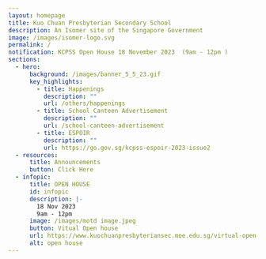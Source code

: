 ```yaml
---
layout: homepage
title: Kuo Chuan Presbyterian Secondary School
description: An Isomer site of the Singapore Government
image: /images/isomer-logo.svg
permalink: /
notification: KCPSS Open House 18 November 2023  (9am - 12pm )
sections:
  - hero:
      background: /images/banner_5_5_23.gif
      key_highlights:
        - title: Happenings
          description: ""
          url: /others/happenings
        - title: School Canteen Advertisement
          description: ""
          url: /school-canteen-advertisement
        - title: ESPOIR
          description: ""
          url: https://go.gov.sg/kcpss-espoir-2023-issue2
  - resources:
      title: Announcements
      button: Click Here
  - infopic:
      title: OPEN HOUSE
      id: infopic
      description: |-
        18 Nov 2023
        9am - 12pm
      image: /images/motd image.jpeg
      button: Vitual Open house
      url: https://www.kuochuanpresbyteriansec.moe.edu.sg/virtual-open-house/
      alt: open house
---
```

